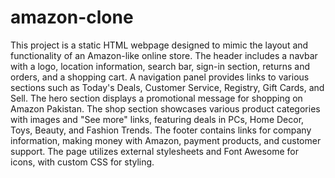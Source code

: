 # amazon-clone
This project is a static HTML webpage designed to mimic the layout and functionality of an Amazon-like online store. The header includes a navbar with a logo, location information, search bar, sign-in section, returns and orders, and a shopping cart. A navigation panel provides links to various sections such as Today's Deals, Customer Service, Registry, Gift Cards, and Sell. The hero section displays a promotional message for shopping on Amazon Pakistan. The shop section showcases various product categories with images and "See more" links, featuring deals in PCs, Home Decor, Toys, Beauty, and Fashion Trends. The footer contains links for company information, making money with Amazon, payment products, and customer support. The page utilizes external stylesheets and Font Awesome for icons, with custom CSS for styling.






